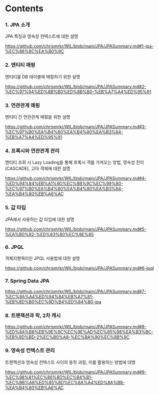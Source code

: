 # Contents

### 1. JPA 소개

JPA 특징과 영속성 컨텍스트에 대한 설명

https://github.com/chrismrkr/WIL/blob/main/JPA/JPASummary.md#1-jpa-%EC%86%8C%EA%B0%9C

### 2. 엔티티 매핑

엔티티를 DB 테이블에 매핑하기 위한 설명

https://github.com/chrismrkr/WIL/blob/main/JPA/JPASummary.md#2-%EC%97%94%ED%8B%B0%ED%8B%B0-%EB%A7%A4%ED%95%91

### 3. 연관관계 매핑

엔티티 간 연관관계 매핑을 위한 설명 

https://github.com/chrismrkr/WIL/blob/main/JPA/JPASummary.md#3-%EC%97%B0%EA%B4%80%EA%B4%80%EA%B3%84-%EB%A7%A4%ED%95%91

### 4. 프록시와 연관관계 관리

엔티티 조회 시 Lazy Loading을 통해 프록시 객를 가져오는 방법, 영속성 전이(CASCADE), 고아 객체에 대한 설명 

https://github.com/chrismrkr/WIL/blob/main/JPA/JPASummary.md#4-%ED%94%84%EB%A1%9D%EC%8B%9C%EC%99%80-%EC%97%B0%EA%B4%80%EA%B4%80%EA%B3%84-%EA%B4%80%EB%A6%AC

### 5. 값 타입

JPA에서 사용하는 값 타입에 대한 설명

https://github.com/chrismrkr/WIL/blob/main/JPA/JPASummary.md#5-%EA%B0%92-%ED%83%80%EC%9E%85

### 6. JPQL

객체지향쿼리인 JPQL 사용법에 대한 설명

https://github.com/chrismrkr/WIL/blob/main/JPA/JPASummary.md#6-jpql


### 7. Spring Data JPA

https://github.com/chrismrkr/WIL/blob/main/JPA/JPASummary.md#7-%EC%8A%A4%ED%94%84%EB%A7%81-%EB%8D%B0%EC%9D%B4%ED%84%B0-jpa

### 8. 트랜잭션과 락, 2차 캐시

https://github.com/chrismrkr/WIL/blob/main/JPA/JPASummary.md#8-%ED%8A%B8%EB%9E%9C%EC%9E%AD%EC%85%98%EA%B3%BC-%EB%9D%BD-2%EC%B0%A8-%EC%BA%90%EC%8B%9C

### 9. 영속성 컨텍스트 관리

트랜잭션과 영속성 컨텍스트 사이의 동작 과정, 이를 활용하는 방법에 대명

https://github.com/chrismrkr/WIL/blob/main/JPA/JPASummary.md#9-%EC%98%81%EC%86%8D%EC%84%B1-%EC%BB%A8%ED%85%8D%EC%8A%A4%ED%8A%B8-%EA%B4%80%EB%A6%AC
